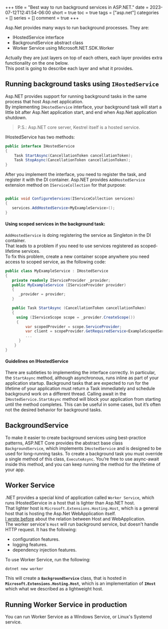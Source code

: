 +++
title = "Best way to run background services in ASP.NET."
date = 2023-07-12T12:41:54-06:00
short = true
toc = true
tags = ["asp.net"]
categories = []
series = []
comment = true
+++


Asp.Net provides many ways to run background processes. They are:  
* IHostedService interface
* BackgroundService abstract class
* Worker Service using Microsoft.NET.SDK.Worker

Actually they are just layers on top of each others, each layer provides extra functionality on the one below.  
This post is going to describe each layer and what it provides.  

## Running background tasks using `IHostedService`
Asp.NET provides support for running background tasks in the same process that host Asp.net application.  
By implementing `IHostedService` interface, your background task will start a little bit after Asp.Net application start, and end when Asp.Net application shutdown.  

> P.S.: Asp.NET core server, Kestrel itself is a hosted service.  

IHostedService has two methods:

```csharp
public interface IHostedService
{
    Task StartAsync(CancellationToken cancellationToken);
    Task StopAsync(CancellationToken cancellationToken);
}
```

After you implement the interface, you need to register the task, and register it with the DI container. Asp.NET provides `AddHostedService` extension method on `IServiceCollection` for that purpose:

```csharp

public void ConfigureServices(IServiceCollection services)
{
   services.AddHostedService<MyExampleService>();
}
```
#### Using **scoped** services in the background task:
`AddHostedService` is doing registering the service as Singleton in the DI container.  
That leads to a problem if you need to use services registered as scoped-lifetime services.  
To fix this problem, create a new container scope anywhere you need access to scoped service, as the following code:

```csharp
public class MyExampleService : IHostedService
{
   private readonly IServiceProvider _provider;
   public MyExampleService (IServiceProvider provider)
   {
      _provider = provider;
   }

   public Task StartAsync (CancellationToken cancellationToken)
   {
     using (IServiceScope scope = _provider.CreateScope())
     {
         var scopedProvider = scope.ServiceProvider;
         var client = scopeProvider.GetRequiredService<ExampleScopedService>();
         ...
      }
    }
}
```

#### Guidelines on IHostedService
There are subtleties to implementing the interface correctly. In particular, the `StartAsync` method, although asynchronous, runs inline as part of your application startup. Background tasks that are expected to run for the lifetime of your application must return a Task immediately and schedule background work on a different thread. Calling await in the `IHostedService.StartAsync` method will block your application from starting until the method completes. This can be useful in some cases, but it’s often not the desired behavior for background tasks.  


## BackgroundService
To make it easier to create background services using best-practice patterns, ASP.NET Core provides the abstract base class `BackgroundService`, which implements `IHostedService` and is designed to be used for long-running tasks. To create a background task you must override a single method of this class, `ExecuteAsync`. You’re free to use async-await inside this method, and you can keep running the method for the lifetime of your app.

## Worker Service
.NET provides a special kind of application called `Worker Service`, which runs IHostedService in a host that is lighter than Asp.NET host.  
That lighter host is `Microsoft.Extensions.Hosting.Host`, which is a general host that is hosting the Asp.Net WebApplication itself.  
[I wrote before](https://www.ghassan.page/posts/2022_12_19_aspnet_minimal_api/) about the relation between Host and WebApplication.  
The worker service's `Host` will run background service, but doesn't handle HTTP request. It has the following:  
* configuration features.
* logging features.
* dependency injection features.

To use Worker Service, run the following:   
```bash
dotnet new worker
```

This will create a **`BackgroundService`** class, that is hosted in **`Microsoft.Extensions.Hosting.Host`**, which is an implementation of **`IHost`** which what we described as a lightweight host.  

## Running Worker Service in production
You can run Worker Service as a Windows Service, or Linux's Systemd service.  
